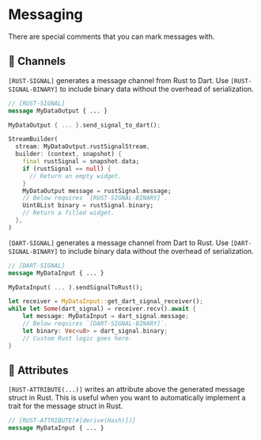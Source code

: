 # Messaging

There are special comments that you can mark messages with.

## 📢 Channels

`[RUST-SIGNAL]` generates a message channel from Rust to Dart. Use `[RUST-SIGNAL-BINARY]` to include binary data without the overhead of serialization.

```proto title="Protobuf"
// [RUST-SIGNAL]
message MyDataOutput { ... }
```

```rust title="Rust"
MyDataOutput { ... }.send_signal_to_dart();
```

```dart title="Dart"
StreamBuilder(
  stream: MyDataOutput.rustSignalStream,
  builder: (context, snapshot) {
    final rustSignal = snapshot.data;
    if (rustSignal == null) {
      // Return an empty widget.
    }
    MyDataOutput message = rustSignal.message;
    // Below requires `[RUST-SIGNAL-BINARY]`.
    Uint8List binary = rustSignal.binary;
    // Return a filled widget.
  },
)
```

`[DART-SIGNAL]` generates a message channel from Dart to Rust. Use `[DART-SIGNAL-BINARY]` to include binary data without the overhead of serialization.

```proto title="Protobuf"
// [DART-SIGNAL]
message MyDataInput { ... }
```

```dart title="Dart"
MyDataInput( ... ).sendSignalToRust();
```

```rust title="Rust"
let receiver = MyDataInput::get_dart_signal_receiver();
while let Some(dart_signal) = receiver.recv().await {
    let message: MyDataInput = dart_signal.message;
    // Below requires `[DART-SIGNAL-BINARY]`.
    let binary: Vec<u8> = dart_signal.binary;
    // Custom Rust logic goes here.
}
```

## 🔖 Attributes

`[RUST-ATTRIBUTE(...)]` writes an attribute above the generated message struct in Rust. This is useful when you want to automatically implement a trait for the message struct in Rust.

```proto title="Protobuf"
// [RUST-ATTRIBUTE(#[derive(Hash)])]
message MyDataInput { ... }
```
